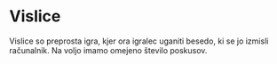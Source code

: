 # Vislice

Vislice so preprosta igra, kjer ora igralec uganiti besedo, ki se jo izmisli računalnik. Na voljo imamo omejeno število poskusov.